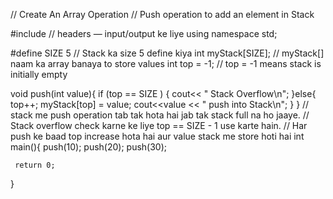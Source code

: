 // Create An Array Operation
// Push operation to add an element in Stack 

#include <iostream>                 //  headers — input/output ke liye
using namespace std;

#define SIZE 5                  // Stack ka size 5 define kiya
int myStack[SIZE];             //   myStack[] naam ka array banaya to store values
int top = -1;                  //  top = -1 means stack is initially empty

void push(int value){
    if (top == SIZE )
    {
        cout<< " Stack Overflow\n";
    }else{
        top++;
        myStack[top] = value;
        cout<<value << " push into Stack\n";
    }
}
// stack me push operation tab tak hota hai jab tak stack full na ho jaaye.
// Stack overflow check karne ke liye top == SIZE - 1 use karte hain.
// Har push ke baad top increase hota hai aur value stack me store hoti hai
 int main(){
     push(10);
     push(20);
     push(30);
    
     return 0;
 }
